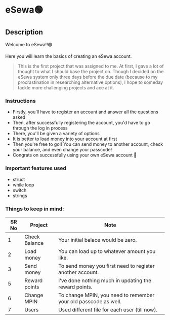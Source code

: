 
# eSewa:green_circle:

## Description

Welcome to eSewa!!:green_circle:

Here you will learn the basics of creating an eSewa account. 

>This is the first project that was assigned to me. At first, I gave a lot of thought to what I should base the project on. Though I decided on the eSewa system only three days before the due date (because to my procrastination in researching alternative options), I hope to someday tackle more challenging projects and ace at it.

### Instructions

- Firstly, you'll have to register an account and answer all the questions asked
- Then, after successfully registering the account, you'd have to go through the log in process
- There, you'll be given a variety of options
- It is better to load money into your account at first
- Then you're free to go!! You can send money to another account, check your balance, and even change your passcode!
- Congrats on successfully using your own eSewa account :star_struck:

### Important features used
- struct
- while loop
- switch
- strings

### Things to keep in mind:

| SR No | Project          | Note                                                               
|-------|------------------| -----------------------------------------------------------
| 1     | Check Balance    |    Your initial balace would be zero.                       
| 2     | Load money       |   You can load up to whatever amount you like.                           
| 3     | Send money       |   To send money you first need to register another account.                            
| 5     | Reward points    |        I've done nothing much in updating the reward points.                                           
| 6     | Change MPIN      |  To change MPIN, you need to remember your old passcode as well.
| 7     | Users            |  Used different file for each user (till now).
